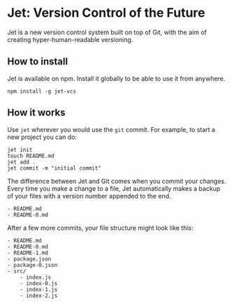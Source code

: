 # Jet: Version Control of the Future
Jet is a new version control system built on top of Git, with the aim of creating hyper-human-readable versioning.

## How to install
Jet is available on npm. Install it globally to be able to use it from anywhere.
```
npm install -g jet-vcs
```

## How it works
Use `jet` wherever you would use the `git` commit. For example, to start a new project you can do:

```
jet init
touch README.md
jet add .
jet commit -m "initial commit"
```

The difference between Jet and Git comes when you commit your changes. Every time you make a change to a file, Jet automatically makes a backup of your files with a version number appended to the end.

```
- README.md
- README-0.md
```

After a few more commits, your file structure might look like this:

```
- README.md
- README-0.md
- README-1.md
- package.json
- package-0.json
- src/
    - index.js
    - index-0.js
    - index-1.js
    - index-2.js
```
